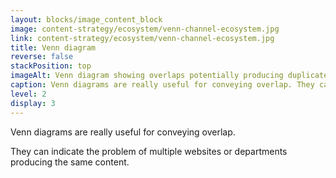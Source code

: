 ```yaml
---
layout: blocks/image_content_block
image: content-strategy/ecosystem/venn-channel-ecosystem.jpg
link: content-strategy/ecosystem/venn-channel-ecosystem.jpg
title: Venn diagram
reverse: false
stackPosition: top
imageAlt: Venn diagram showing overlaps potentially producing duplicate content in a content channel ecosystem.
caption: Venn diagrams are really useful for conveying overlap. They can indicate the problem of multiple websites or departments producing the same content.
level: 2
display: 3
---
```


Venn diagrams are really useful for conveying overlap. 

They can indicate the problem of multiple websites or departments producing the same content.
